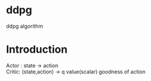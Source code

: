 # ddpg
ddpg algorithm



# Introduction

Actor : state -> action   
Critic: (state,action)  -> q value(scalar) goodness of action



